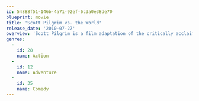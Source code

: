 ```yaml
---
id: 54888f51-146b-4a71-92ef-6c3a0e38de70
blueprint: movie
title: 'Scott Pilgrim vs. the World'
release_date: '2010-07-27'
overview: 'Scott Pilgrim is a film adaptation of the critically acclaimed, award-winning series of graphic novels of the same name by Canadian cartoonist Bryan Lee O’Malley. Scott Pilgrim is a 23 year old Canadian slacker and wannabe rockstar who falls in love with an American delivery girl, Ramona V. Flowers, and must defeat her seven "evil exes" to be able to date her.'
genres:
  -
    id: 28
    name: Action
  -
    id: 12
    name: Adventure
  -
    id: 35
    name: Comedy
---
```

